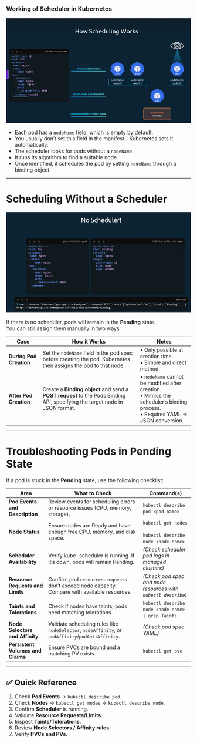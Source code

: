 ### Working of Scheduler in Kubernetes

![Scheduling](../../assets/Scheduling.png)

- Each pod has a `nodeName` field, which is empty by default.  
- You usually don’t set this field in the manifest—Kubernetes sets it automatically.  
- The scheduler looks for pods without a `nodeName`.  
- It runs its algorithm to find a suitable node.  
- Once identified, it schedules the pod by setting `nodeName` through a binding object.  

---

# Scheduling Without a Scheduler

![scheduler-binding](../../assets/scheduler-binding.png)



If there is no scheduler, pods will remain in the **Pending** state.  
You can still assign them manually in two ways:

| Case | How it Works | Notes |
|------|--------------|-------|
| **During Pod Creation** | Set the `nodeName` field in the pod spec before creating the pod. Kubernetes then assigns the pod to that node. | • Only possible at creation time.<br>• Simple and direct method. |
| **After Pod Creation** | Create a **Binding object** and send a **POST request** to the Pods Binding API, specifying the target node in JSON format. | • `nodeName` cannot be modified after creation.<br>• Mimics the scheduler’s binding process.<br>• Requires YAML → JSON conversion. |


--- 

# Troubleshooting Pods in Pending State

If a pod is stuck in the **Pending** state, use the following checklist:

| Area | What to Check | Command(s) |
|------|---------------|------------|
| **Pod Events and Description** | Review events for scheduling errors or resource issues (CPU, memory, storage). | ``` kubectl describe pod <pod-name> ``` |
| **Node Status** | Ensure nodes are Ready and have enough free CPU, memory, and disk space. | ``` kubectl get nodes ```<br><br>``` kubectl describe node <node-name> ``` |
| **Scheduler Availability** | Verify kube-scheduler is running. If it’s down, pods will remain Pending. | *(Check scheduler pod logs in managed clusters)* |
| **Resource Requests and Limits** | Confirm pod `resources.requests` don’t exceed node capacity. Compare with available resources. | *(Check pod spec and node resources with `kubectl describe`)* |
| **Taints and Tolerations** | Check if nodes have taints; pods need matching tolerations. | ``` kubectl describe node <node-name> \| grep Taints ``` |
| **Node Selectors and Affinity** | Validate scheduling rules like `nodeSelector`, `nodeAffinity`, or `podAffinity`/`podAntiAffinity`. | *(Check pod spec YAML)* |
| **Persistent Volumes and Claims** | Ensure PVCs are bound and a matching PV exists. | ``` kubectl get pvc ``` |

---

## ✅ Quick Reference
1. Check **Pod Events** → `kubectl describe pod`.  
2. Check **Nodes** → `kubectl get nodes` → `kubectl describe node`.  
3. Confirm **Scheduler** is running.  
4. Validate **Resource Requests/Limits**.  
5. Inspect **Taints/Tolerations**.  
6. Review **Node Selectors / Affinity rules**.  
7. Verify **PVCs and PVs**.  
